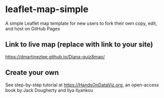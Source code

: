 # leaflet-map-simple
A simple Leaflet map template for new users to fork their own copy, edit, and host on GitHub Pages

## Link to live map (replace with link to your site)
https://dmartinezlee.github.io/Diana-quiz8map/

## Create your own
See step-by-step tutorial at https://HandsOnDataViz.org, an open-access book by Jack Dougherty and Ilya Ilyankou
